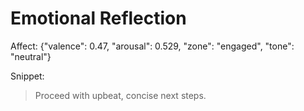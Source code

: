 # Emotional Reflection

Affect: {"valence": 0.47, "arousal": 0.529, "zone": "engaged", "tone": "neutral"}

Snippet:
> Proceed with upbeat, concise next steps.
